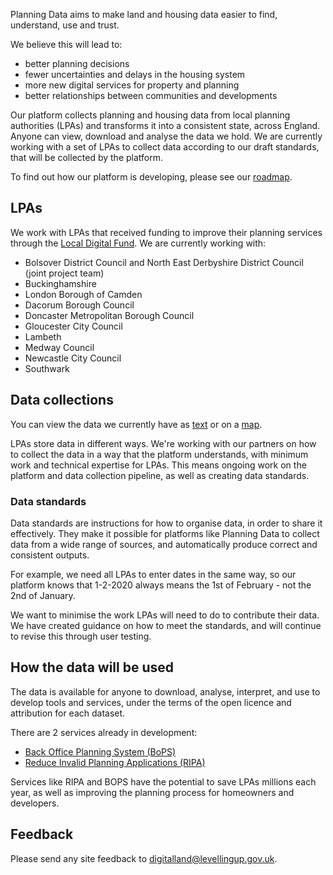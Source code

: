 Planning Data aims to make land and housing data easier to find, understand, use and trust.

We believe this will lead to:

-   better planning decisions
-   fewer uncertainties and delays in the housing system
-   more new digital services for property and planning
-   better relationships between communities and developments

Our platform collects planning and housing data from local planning authorities (LPAs) and transforms it into a consistent state, across England. Anyone can view, download and analyse the data we hold. We are currently working with a set of LPAs to collect data according to our draft standards, that will be collected by the platform.

To find out how our platform is developing, please see our [roadmap](roadmap.html).

LPAs
----------------

We work with LPAs that received funding to improve their planning services through the [Local Digital Fund](https://www.localdigital.gov.uk/fund/). We are currently working with:

-   Bolsover District Council and North East Derbyshire District Council (joint project team)
-   Buckinghamshire
-   London Borough of Camden
-   Dacorum Borough Council
-   Doncaster Metropolitan Borough Council
-   Gloucester City Council
-   Lambeth
-   Medway Council
-   Newcastle City Council
-   Southwark

Data collections
----------------

You can view the data we currently have as [text](/dataset/) or on a [map](/map/).

LPAs store data in different ways. We're working with our partners on how to collect the data in a way that the platform understands, with minimum work and technical expertise for LPAs. This means ongoing work on the platform and data collection pipeline, as well as creating data standards.

### Data standards

Data standards are instructions for how to organise data, in order to share it effectively. They make it possible for platforms like Planning Data to collect data from a wide range of sources, and automatically produce correct and consistent outputs.

For example, we need all LPAs to enter dates in the same way, so our platform knows that 1-2-2020 always means the 1st of February - not the 2nd of January.

We want to minimise the work LPAs will need to do to contribute their data. We have created guidance on how to meet the standards, and will continue to revise this through user testing.

How the data will be used
-------------------------

The data is available for anyone to download, analyse, interpret, and use to develop tools and services, under the terms of the open licence and attribution for each dataset.

There are 2 services already in development:

-   [Back Office Planning System (BoPS)](https://bops.digital)
-   [Reduce Invalid Planning Applications (RIPA)](https://www.ripa.digital/understanding-the-problem)

Services like RIPA and BOPS have the potential to save LPAs millions each year, as well as improving the planning process for homeowners and developers.

Feedback
--------

Please send any site feedback to <digitalland@levellingup.gov.uk>.
